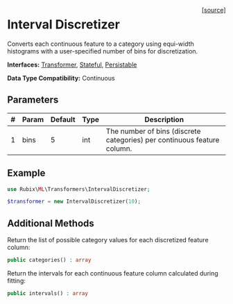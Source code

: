<span style="float:right;"><a href="https://github.com/RubixML/RubixML/blob/master/src/Transformers/IntervalDiscretizer.php">[source]</a></span>

# Interval Discretizer
Converts each continuous feature to a category using equi-width histograms with a user-specified number of bins for discretization.

**Interfaces:** [Transformer](api.md#transformer), [Stateful](api.md#stateful), [Persistable](../persistable.md)

**Data Type Compatibility:** Continuous

## Parameters
| # | Param | Default | Type | Description |
|---|---|---|---|---|
| 1 | bins | 5 | int | The number of bins (discrete categories) per continuous feature column. |

## Example
```php
use Rubix\ML\Transformers\IntervalDiscretizer;

$transformer = new IntervalDiscretizer(10);
```

## Additional Methods
Return the list of possible category values for each discretized feature column:
```php
public categories() : array
```

Return the intervals for each continuous feature column calculated during fitting:
```php
public intervals() : array
```
